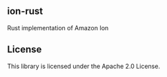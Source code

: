 ## ion-rust

Rust implementation of Amazon Ion

## License

This library is licensed under the Apache 2.0 License. 
